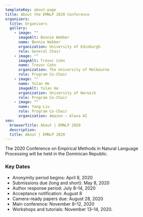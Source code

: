 ```yaml
---
templateKey: about-page
title: About the EMNLP 2020 Conference
organizers:
  title: Organisers
  gallery:
    - image: ""
      imageAlt: Bonnie Webber
      name: Bonnie Webber
      organization: University of Edinburgh
      role: General Chair
    - image: ""
      imageAlt: Trevor Cohn
      name: Trevor Cohn
      organization: The University of Melbourne
      role: Program Co-Chair
    - image: ""
      name: Yulan He
      imageAlt: Yulan He
      organization: University of Warwick
      role: Program Co-Chair
    - image: ""
      name: Yang Liu
      role: Program Co-Chair
      organization: Amazon – Alexa AI
seo:
  browserTitle: About | EMNLP 2020
  description: 
  title: About | EMNLP 2020
---
```

The 2020 Conference on Empirical Methods in Natural Language Processing will be held in the Dominican Republic.

### Key Dates
* Anonymity period begins: April 8, 2020
* Submissions due (long and short): May 8, 2020
* Author response period: July 8–14, 2020
* Acceptance notification:  August 8
* Camera-ready papers due: August 28, 2020
* Main conference: November 8–12, 2020
* Workshops and tutorials: November 13–14, 2020.